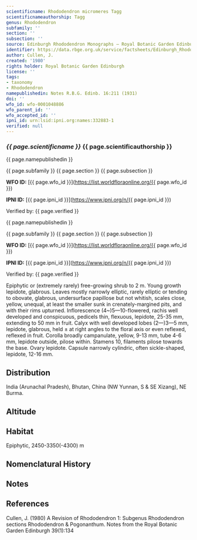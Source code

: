 ```yaml
---
scientificname: Rhododendron micromeres Tagg
scientificnameauthorship: Tagg
genus: Rhododendron
subfamily: ''
section: ''
subsection: ''
source: Edinburgh Rhododendron Monographs – Royal Botanic Garden Edinburgh
identifier: https://data.rbge.org.uk/service/factsheets/Edinburgh_Rhododendron_Monographs.xhtml
author: Cullen, J.
created: '1980'
rights holder: Royal Botanic Garden Edinburgh
license: ''
tags:
- taxonomy
- Rhododendron
namepublishedin: Notes R.B.G. Edinb. 16:211 (1931)
doi: ''
wfo_id: wfo-0001048886
wfo_parent_id: ''
wfo_accepted_id: ''
ipni_id: urn:lsid:ipni.org:names:332883-1
verified: null
---
```

### _{{ page.scientificname }}_ {{ page.scientificauthorship }}
 {{ page.namepublishedin }}

{{ page.subfamily }} {{ page.section }} {{ page.subsection }}

**WFO ID:** [{{ page.wfo_id }}](https://list.worldfloraonline.org/{{ page.wfo_id }})

**IPNI ID:** [{{ page.ipni_id }}](https://www.ipni.org/n/{{ page.ipni_id }})

Verified by: {{ page.verified }}

 {{ page.namepublishedin }}

{{ page.subfamily }} {{ page.section }} {{ page.subsection }}

**WFO ID:** [{{ page.wfo_id }}](https://list.worldfloraonline.org/{{ page.wfo_id }})

**IPNI ID:** [{{ page.ipni_id }}](https://www.ipni.org/n/{{ page.ipni_id }})

Verified by: {{ page.verified }}



Epiphytic or (extremely rarely) free-growing shrub to 2 m. Young growth lepidote, glabrous. Leaves mostly narrowly elliptic, rarely elliptic or tending to obovate, glabrous, undersurface papillose but not whitish, scales close, yellow, unequal, at least the smaller sunk in crenately-margined pits, and with their rims upturned. Inflorescence (4~)5—10-fIowered, rachis well developed and conspicuous, pedicels thin, flexuous, lepidote, 25-35 mm, extending to 50 mm in fruit. Calyx with well developed lobes (2—)3—5 mm, lepidote, glabrous, held ± at right angles to the floral axis or even reflexed, reflexed in fruit. Corolla broadly campanulate, yellow, 9-13 mm, tube 4-6 mm, lepidote outside, pilose within. Stamens 10, filaments pilose towards the base. Ovary lepidote. Capsule narrowly cylindric, often sickle-shaped, lepidote, 12-16 mm.

## Distribution
India (Arunachal Pradesh), Bhutan, China (NW Yunnan, S & SE Xizang), NE Burma.

## Altitude


## Habitat
Epiphytic, 2450-3350(-4300) m

## Nomenclatural History

                       
## Notes


## References

Cullen, J. (1980) A Revision of Rhododendron 1: Subgenus Rhododendron sections Rhododendron & Pogonanthum. Notes from the Royal Botanic Garden Edinburgh 39(1):134
